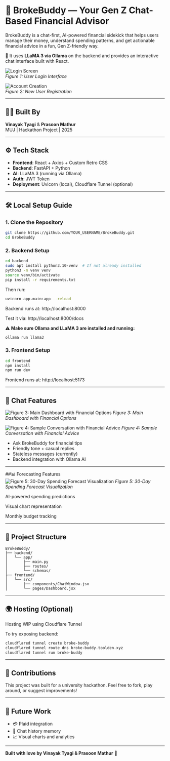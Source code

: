 # 💬 BrokeBuddy — Your Gen Z Chat-Based Financial Advisor

BrokeBuddy is a chat-first, AI-powered financial sidekick that helps users manage their money, understand spending patterns, and get actionable financial advice in a fun, Gen Z-friendly way.

🧠 It uses **LLaMA 3 via Ollama** on the backend and provides an interactive chat interface built with React.

![Login Screen](Pictures/shot_1751027692.png)  
*Figure 1: User Login Interface*

![Account Creation](Pictures/shot_1751027701.png)  
*Figure 2: New User Registration*

---

## 👨‍💻 Built By

**Vinayak Tyagi** & **Prasoon Mathur**  
MUJ | Hackathon Project | 2025

---

## ⚙️ Tech Stack

- **Frontend**: React + Axios + Custom Retro CSS
- **Backend**: FastAPI + Python
- **AI**: LLaMA 3 (running via Ollama)
- **Auth**: JWT Token
- **Deployment**: Uvicorn (local), Cloudflare Tunnel (optional)

---

## 🛠️ Local Setup Guide

### 1. Clone the Repository

```bash
git clone https://github.com/YOUR_USERNAME/BrokeBuddy.git
cd BrokeBuddy
```

### 2. Backend Setup

```bash
cd backend
sudo apt install python3.10-venv  # If not already installed
python3 -m venv venv
source venv/bin/activate
pip install -r requirements.txt
```

Then run:

```bash
uvicorn app.main:app --reload
```

Backend runs at: http://localhost:8000

Test it via: http://localhost:8000/docs

⚠️ **Make sure Ollama and LLaMA 3 are installed and running:**

```bash
ollama run llama3
```

### 3. Frontend Setup

```bash
cd frontend
npm install
npm run dev
```

Frontend runs at: http://localhost:5173

---

## 💬 Chat Features
![Figure 3: Main Dashboard with Financial Options](Pictures/1.png)
*Figure 3: Main Dashboard with Financial Options*

![Figure 4: Sample Conversation with Financial Advice](Pictures/2.png)
*Figure 4: Sample Conversation with Financial Advice*
- Ask BrokeBuddy for financial tips
- Friendly tone + casual replies
- Stateless messages (currently)
- Backend integration with Ollama AI

---
##📊 Forecasting Features
![Figure 5: 30-Day Spending Forecast Visualization](Pictures/3.png)
*Figure 5: 30-Day Spending Forecast Visualization*

AI-powered spending predictions

Visual chart representation

Monthly budget tracking

---
## 📂 Project Structure

```
BrokeBuddy/
├── backend/
│   └── app/
│       ├── main.py
│       ├── routes/
│       └── schemas/
├── frontend/
│   └── src/
│       ├── components/ChatWindow.jsx
│       └── pages/Dashboard.jsx
```

---

## 🌍 Hosting (Optional)

Hosting WIP using Cloudflare Tunnel

To try exposing backend:

```bash
cloudflared tunnel create broke-buddy
cloudflared tunnel route dns broke-buddy.toolden.xyz
cloudflared tunnel run broke-buddy
```

---

## 🙌 Contributions

This project was built for a university hackathon.
Feel free to fork, play around, or suggest improvements!

---

## 🧠 Future Work

- 💳 Plaid integration
- 💾 Chat history memory
- 📈 Visual charts and analytics

---

**Built with love by Vinayak Tyagi & Prasoon Mathur** 💸
